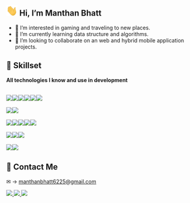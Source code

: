 <h2> <img src="./assets/wave.gif" width="30px"> Hi, I’m Manthan Bhatt </h2>

- 👀 I’m interested in gaming and traveling to new places.
- 🌱 I’m currently learning data structure and algorithms.
- 💞️ I’m looking to collaborate on an web and hybrid mobile application projects.

## 💪 Skillset

<b> All technologies I know and use in development </b> <br><br> 

<img src="https://img.shields.io/badge/JavaScript-323330?style=for-the-badge&logo=javascript&logoColor=F7DF1E"><img src="https://img.shields.io/badge/TypeScript-007ACC?style=for-the-badge&logo=typescript&logoColor=white"><img src="https://img.shields.io/badge/PHP-777BB4?style=for-the-badge&logo=php&logoColor=white"><img src="https://img.shields.io/badge/Go-00ADD8?style=for-the-badge&logo=go&logoColor=white"><img src="https://img.shields.io/badge/Java-ED8B00?style=for-the-badge&logo=openjdk&logoColor=white"><img src="https://img.shields.io/badge/Python-14354C?style=for-the-badge&logo=python&logoColor=white">

<img src="https://img.shields.io/badge/HTML5-E34F26?style=for-the-badge&logo=html5&logoColor=white"><img src="https://img.shields.io/badge/CSS3-1572B6?style=for-the-badge&logo=css3&logoColor=white">

<img src="https://img.shields.io/badge/Node.js-43853D?style=for-the-badge&logo=node.js&logoColor=white"><img src="https://img.shields.io/badge/Express.js-404D59?style=for-the-badge"><img src="https://img.shields.io/badge/Spring-6DB33F?style=for-the-badge&logo=spring&logoColor=white"><img src="https://img.shields.io/badge/Angular-DD0031?style=for-the-badge&logo=angular&logoColor=white"><img src="https://img.shields.io/badge/Ionic-black?style=for-the-badge&logo=ionic&logoColor=white">

<img src="https://img.shields.io/badge/MySQL-00000F?style=for-the-badge&logo=mysql&logoColor=white"><img src="https://img.shields.io/badge/MongoDB-4EA94B?style=for-the-badge&logo=mongodb&logoColor=white"><img src="https://img.shields.io/badge/SQLite-07405E?style=for-the-badge&logo=sqlite&logoColor=white">

<img src="https://img.shields.io/badge/Heroku-430098?style=for-the-badge&logo=heroku&logoColor=white"><img src="https://img.shields.io/badge/Amazon_AWS-232F3E?style=for-the-badge&logo=amazon-aws&logoColor=white">

<!-- ## 🖥️ What I use -->

<!-- ### Tech Stack I like to use -->

<!-- <img src="https://img.shields.io/badge/mysql-00758F.svg?style=for-the-badge&logo=mysql&logoColor=white"> <img src="https://img.shields.io/badge/Ionic-black?style=for-the-badge&logo=ionic&logoColor=white"> <img src="https://img.shields.io/badge/angular-%2320232a.svg?style=for-the-badge&logo=angular&logoColor=red"> <img src="https://img.shields.io/badge/php-B0B3D6.svg?style=for-the-badge&logo=php"> <img src="https://img.shields.io/badge/node.js-6DA55F?style=for-the-badge&logo=node.js&logoColor=white"> -->

<!-- ## ✨ Projects ✨ -->

<!-- <b> Some of the projects I have made </b> <br>

<a href="https://github.com/Advik-Gupta/YelpCamp">
  <img align="center" src="https://github-readme-stats.vercel.app/api/pin/?username=Advik-Gupta&repo=YelpCamp&theme=tokyonight" />
</a>
<a href="https://github.com/Advik-Gupta/COVID-19-Tracker">
  <img align="center" src="https://github-readme-stats.vercel.app/api/pin/?username=Advik-Gupta&repo=COVID-19-Tracker&theme=tokyonight" />
</a><br><br>

<a href="https://github.com/Advik-Gupta/CryptoPunk-Web3-Project">
  <img align="center" src="https://github-readme-stats.vercel.app/api/pin/?username=Advik-Gupta&repo=CryptoPunk-Web3-Project&theme=tokyonight&show_owner" />
</a> 
<a href="https://github.com/Advik-Gupta/Advik-Clothing-V2">
  <img align="center" src="https://github-readme-stats.vercel.app/api/pin/?username=Advik-Gupta&repo=Advik-Clothing-V2&theme=tokyonight&show_owner" />
</a><br><br>

<a href="https://github.com/Advik-Gupta/WhatsApp-Clone">
  <img align="center" src="https://github-readme-stats.vercel.app/api/pin/?username=Advik-Gupta&repo=WhatsApp-Clone&theme=tokyonight" />
</a> 
<a href="https://github.com/Advik-Gupta/Meeses">
  <img align="center" src="https://github-readme-stats.vercel.app/api/pin/?username=Advik-Gupta&repo=Meeses&theme=tokyonight" />
</a> <br><br> -->

## 🤝 Contact Me

&#x2709; &rarr; manthanbhatt6225@gmail.com

<a href="https://www.instagram.com/manthan_bhatt/">
  <img src="https://img.shields.io/badge/@manthan_bhatt-%23E4405F.svg?style=for-the-badge&logo=Instagram&logoColor=white">
</a>

<a href="https://www.linkedin.com/in/manthanbhatt6225/">
  <img src="https://img.shields.io/badge/Manthan%20Bhatt-%230077B5.svg?style=for-the-badge&logo=linkedin&logoColor=white">
</a>

<a href="https://dev.to/manthanbhatt">
  <img src="https://img.shields.io/badge/manthanbhatt-0A0A0A?style=for-the-badge&logo=dev.to&logoColor=white">
</a>

<!-- ## 📈 Stats -->

<!-- <a><img align="center" src="https://github-readme-stats.vercel.app/api?username=ManthanBhatt&theme=tokyonight&layout=compact&card_width=250px" /></a> -->
<!-- <a><img align="center" src="https://github-readme-stats.vercel.app/api/top-langs/?username=ManthanBhatt&theme=tokyonight&layout=compact&card_width=250px" /></a><br> -->

<!-- <div><a><img align="center" src="https://github-readme-streak-stats.herokuapp.com/?user=ManthanBhatt&theme=tokyonight" /></a></div> -->
